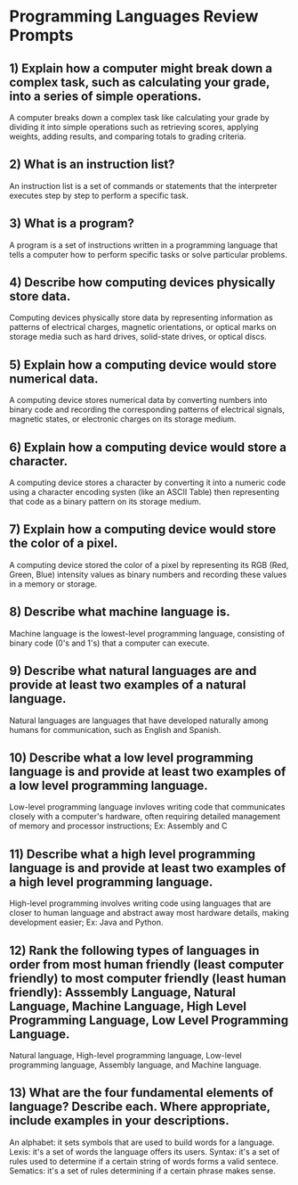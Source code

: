 # Programming Languages Review Prompts

## 1) Explain how a computer might break down a complex task, such as calculating your grade,  into a series of simple operations.
A computer breaks down a complex task like calculating your grade by dividing it into simple operations such as retrieving scores, applying weights, adding results, and comparing totals to grading criteria.
## 2) What is an instruction list?
An instruction list is a set of commands or statements that the interpreter executes step by step to perform a specific task.
## 3) What is a program?
A program is a set of instructions written in a programming language that tells a computer how to perform specific tasks or solve particular problems.
## 4) Describe how computing devices physically store data.
Computing devices physically store data by representing information as  patterns of electrical charges, magnetic orientations, or optical marks on storage media such as hard drives, solid-state drives, or optical discs.
## 5) Explain how a computing device would store numerical data.
A computing device stores numerical data by converting numbers into binary code and recording the corresponding patterns of electrical signals, magnetic states, or electronic charges on its storage medium.
## 6) Explain how a computing device would store a character.
A computing device stores a character by converting it into a numeric code using a character encoding systen (like an ASCII Table) then representing that code as a binary pattern on its storage medium.
## 7) Explain how a computing device would store the color of a pixel.
A computing device stored the color of a pixel by representing its RGB (Red, Green, Blue) intensity values as binary numbers and recording these values in a memory or storage.
## 8) Describe what machine language is.
Machine language is the lowest-level programming language, consisting of binary code (0's and 1's) that a computer can execute.
## 9) Describe what natural languages are and provide at least two examples of a natural language.
Natural languages are languages that have developed naturally among humans for communication, such as English and Spanish.
## 10) Describe what a low level programming language is and provide at least two examples of a low level programming language.
Low-level programming language invloves writing code that communicates closely with a computer's hardware, often requiring detailed management of memory and processor instructions; Ex: Assembly and C
## 11) Describe what a high level programming language is and provide at least two examples of a high level programming language.
High-level programming involves writing code using languages that are closer to human language and abstract away most hardware details, making development easier; Ex: Java and Python.
## 12) Rank the following types of languages in order from most human friendly (least computer friendly) to most computer friendly (least human friendly): Asssembly Language, Natural Language, Machine Language, High Level Programming Language, Low Level Programming Language.
Natural language, High-level programming language, Low-level programming language, Assembly language, and Machine language.
## 13) What are the four fundamental elements of language?  Describe each.  Where appropriate, include examples in your descriptions.
An alphabet: it sets symbols that are used to build words for a language. Lexis: it's a set of words the language offers its users. Syntax: it's a set of rules used to determine if a certain string of words forms a valid sentece. Sematics: it's a set of rules determining if a certain phrase makes sense.
